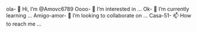 ola- 👋 Hi, I’m @Amovc6789
Oooo- 👀 I’m interested in ...
Ok- 🌱 I’m currently learning ...
Amigo-amor- 💞️ I’m looking to collaborate on ...
Casa-51- 📫 How to reach me ...

<!---
Amovc6789/Amovc6789 is a ✨ special ✨ repository because its `README.md` (this file) appears on your GitHub profile.
You can click the Preview link to take a look at your changes.
--->
